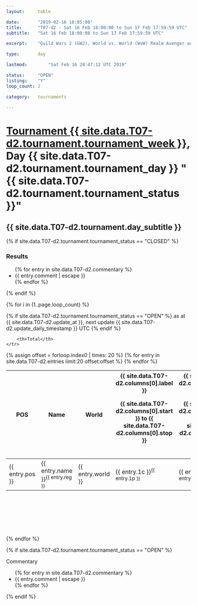 ```yaml
---
layout: 	table

date: 		"2019-02-16 18:05:00"
title: 		"T07-d2 - Sat 16 Feb 18:00:00 to Sun 17 Feb 17:59:59 UTC"
subtitle: 	"Sat 16 Feb 18:00:00 to Sun 17 Feb 17:59:59 UTC"

excerpt:    "Guild Wars 2 (GW2), World vs. World (WvW) Realm Avenger achivement Tournament. \"Every Kill Counts\""

type:       day

lastmod: 		"Sat Feb 16 20:47:12 UTC 2019"

status:     "OPEN"
listing:    "Y"
loop_count: 2

category: 	tournaments

---
```

<div class="table_header">
    <h1><a href="{{ site.data.T07-d2.tournament.week_url }}">Tournament {{ site.data.T07-d2.tournament.tournament_week }}</a>, Day {{ site.data.T07-d2.tournament.tournament_day }} "{{ site.data.T07-d2.tournament.tournament_status }}"</h1>
    <h2>{{ site.data.T07-d2.tournament.day_subtitle }}</h2> 
</div>

{% if site.data.T07-d2.tournament.tournament_status == "CLOSED" %} 
<div class="commentary">
  <h3>Results</h3>
  <ul>
    {% for entry in site.data.T07-d2.commentary %}
    <li class="commentary_list">{{ entry.comment | escape }}</li>
    {% endfor %}
  </ul>
</div>
{% endif %}


{% for i in (1..page.loop_count) %}

{% if site.data.T07-d2.tournament.tournament_status == "OPEN" %} 
<span class="table_nextupdate">as at {{ site.data.T07-d2.update_at }}, next update {{ site.data.T07-d2.update_daily_timestamp }} UTC</span> 
{% endif %}

<table class="day_table">
  <colgroup>
    <col style="width:18px">
    <col style="width:55px">
    <col style="width:55px">
    <col style="width:12px">
    <col style="width:12px">
    <col style="width:12px">
    <col style="width:12px">
    <col style="width:12px">
    <col style="width:12px">
    <col style="width:12px">
    <col style="width:12px">
    <col style="width:12px">
    <col style="width:12px">
    <col style="width:12px">
    <col style="width:12px">
    <col style="width:12px">
    <col style="width:12px">
    <col style="width:12px">
    <col style="width:12px">
    <col style="width:12px">
    <col style="width:12px">
    <col style="width:12px">
    <col style="width:12px">
    <col style="width:12px">
    <col style="width:12px">
    <col style="width:12px">
    <col style="width:12px">
    <col style="width:18px">
  </colgroup>  
  <thead>
    <tr>
        <th>POS</th>
        <th class="AlignLeft">Name</th>
        <th class="AlignLeft">World</th>

<th><div class="label">{{ site.data.T07-d2.columns[0].label }}<p class="onhover">{{ site.data.T07-d2.columns[0].start }} to {{ site.data.T07-d2.columns[0].stop }}</p></div>​</th>
<th><div class="label">{{ site.data.T07-d2.columns[1].label }}<p class="onhover">{{ site.data.T07-d2.columns[1].start }} to {{ site.data.T07-d2.columns[1].stop }}</p></div>​</th>
<th><div class="label">{{ site.data.T07-d2.columns[2].label }}<p class="onhover">{{ site.data.T07-d2.columns[2].start }} to {{ site.data.T07-d2.columns[2].stop }}</p></div>​</th>
<th><div class="label">{{ site.data.T07-d2.columns[3].label }}<p class="onhover">{{ site.data.T07-d2.columns[3].start }} to {{ site.data.T07-d2.columns[3].stop }}</p></div>​</th>
<th><div class="label">{{ site.data.T07-d2.columns[4].label }}<p class="onhover">{{ site.data.T07-d2.columns[4].start }} to {{ site.data.T07-d2.columns[4].stop }}</p></div>​</th>
<th><div class="label">{{ site.data.T07-d2.columns[5].label }}<p class="onhover">{{ site.data.T07-d2.columns[5].start }} to {{ site.data.T07-d2.columns[5].stop }}</p></div>​</th>
<th><div class="label">{{ site.data.T07-d2.columns[6].label }}<p class="onhover">{{ site.data.T07-d2.columns[6].start }} to {{ site.data.T07-d2.columns[6].stop }}</p></div>​</th>
<th><div class="label">{{ site.data.T07-d2.columns[7].label }}<p class="onhover">{{ site.data.T07-d2.columns[7].start }} to {{ site.data.T07-d2.columns[7].stop }}</p></div>​</th>
<th><div class="label">{{ site.data.T07-d2.columns[8].label }}<p class="onhover">{{ site.data.T07-d2.columns[8].start }} to {{ site.data.T07-d2.columns[8].stop }}</p></div>​</th>
<th><div class="label">{{ site.data.T07-d2.columns[9].label }}<p class="onhover">{{ site.data.T07-d2.columns[9].start }} to {{ site.data.T07-d2.columns[9].stop }}</p></div>​</th>
<th><div class="label">{{ site.data.T07-d2.columns[10].label }}<p class="onhover">{{ site.data.T07-d2.columns[10].start }} to {{ site.data.T07-d2.columns[10].stop }}</p></div>​</th>

<th><div class="label">{{ site.data.T07-d2.columns[11].label }}<p class="onhover">{{ site.data.T07-d2.columns[11].start }} to {{ site.data.T07-d2.columns[11].stop }}</p></div>​</th>
<th><div class="label">{{ site.data.T07-d2.columns[12].label }}<p class="onhover">{{ site.data.T07-d2.columns[12].start }} to {{ site.data.T07-d2.columns[12].stop }}</p></div>​</th>
<th><div class="label">{{ site.data.T07-d2.columns[13].label }}<p class="onhover">{{ site.data.T07-d2.columns[13].start }} to {{ site.data.T07-d2.columns[13].stop }}</p></div>​</th>
<th><div class="label">{{ site.data.T07-d2.columns[14].label }}<p class="onhover">{{ site.data.T07-d2.columns[14].start }} to {{ site.data.T07-d2.columns[14].stop }}</p></div>​</th>
<th><div class="label">{{ site.data.T07-d2.columns[15].label }}<p class="onhover">{{ site.data.T07-d2.columns[15].start }} to {{ site.data.T07-d2.columns[15].stop }}</p></div>​</th>
<th><div class="label">{{ site.data.T07-d2.columns[16].label }}<p class="onhover">{{ site.data.T07-d2.columns[16].start }} to {{ site.data.T07-d2.columns[16].stop }}</p></div>​</th>
<th><div class="label">{{ site.data.T07-d2.columns[17].label }}<p class="onhover">{{ site.data.T07-d2.columns[17].start }} to {{ site.data.T07-d2.columns[17].stop }}</p></div>​</th>
<th><div class="label">{{ site.data.T07-d2.columns[18].label }}<p class="onhover">{{ site.data.T07-d2.columns[18].start }} to {{ site.data.T07-d2.columns[18].stop }}</p></div>​</th>
<th><div class="label">{{ site.data.T07-d2.columns[19].label }}<p class="onhover">{{ site.data.T07-d2.columns[19].start }} to {{ site.data.T07-d2.columns[19].stop }}</p></div>​</th>
<th><div class="label">{{ site.data.T07-d2.columns[20].label }}<p class="onhover">{{ site.data.T07-d2.columns[20].start }} to {{ site.data.T07-d2.columns[20].stop }}</p></div>​</th>

<th><div class="label">{{ site.data.T07-d2.columns[21].label }}<p class="onhover">{{ site.data.T07-d2.columns[21].start }} to {{ site.data.T07-d2.columns[21].stop }}</p></div>​</th>
<th><div class="label">{{ site.data.T07-d2.columns[22].label }}<p class="onhover">{{ site.data.T07-d2.columns[22].start }} to {{ site.data.T07-d2.columns[22].stop }}</p></div>​</th>
<th><div class="label">{{ site.data.T07-d2.columns[23].label }}<p class="onhover">{{ site.data.T07-d2.columns[23].start }} to {{ site.data.T07-d2.columns[23].stop }}</p></div>​</th>

        <th>Total</th>
    </tr>
  </thead>
  {% assign offset = forloop.index0 | times: 20 %}
<tbody>
{% for entry in site.data.T07-d2.entries limit:20 offset:offset %}
  <tr>
    <td class="pl{{ entry.pos }}">{{ entry.pos }}</td>
    <td class="AlignLeft">{{ entry.name }}<sup>{{ entry.reg }}</sup></td>
    <td class="AlignLeft">{{ entry.world }}</td>
    <td class="pl{{ entry.1p }}">{{ entry.1c }}<sup>{{ entry.1p }}</sup></td>
    <td class="pl{{ entry.2p }}">{{ entry.2c }}<sup>{{ entry.2p }}</sup></td>
    <td class="pl{{ entry.3p }}">{{ entry.3c }}<sup>{{ entry.3p }}</sup></td>
    <td class="pl{{ entry.4p }}">{{ entry.4c }}<sup>{{ entry.4p }}</sup></td>
    <td class="pl{{ entry.5p }}">{{ entry.5c }}<sup>{{ entry.5p }}</sup></td>
    <td class="pl{{ entry.6p }}">{{ entry.6c }}<sup>{{ entry.6p }}</sup></td>
    <td class="pl{{ entry.7p }}">{{ entry.7c }}<sup>{{ entry.7p }}</sup></td>
    <td class="pl{{ entry.8p }}">{{ entry.8c }}<sup>{{ entry.8p }}</sup></td>
    <td class="pl{{ entry.9p }}">{{ entry.9c }}<sup>{{ entry.9p }}</sup></td>
    <td class="pl{{ entry.10p }}">{{ entry.10c }}<sup>{{ entry.10p }}</sup></td>
    <td class="pl{{ entry.11p }}">{{ entry.11c }}<sup>{{ entry.11p }}</sup></td>
    <td class="pl{{ entry.12p }}">{{ entry.12c }}<sup>{{ entry.12p }}</sup></td>
    <td class="pl{{ entry.13p }}">{{ entry.13c }}<sup>{{ entry.13p }}</sup></td>
    <td class="pl{{ entry.14p }}">{{ entry.14c }}<sup>{{ entry.14p }}</sup></td>
    <td class="pl{{ entry.15p }}">{{ entry.15c }}<sup>{{ entry.15p }}</sup></td>
    <td class="pl{{ entry.16p }}">{{ entry.16c }}<sup>{{ entry.16p }}</sup></td>
    <td class="pl{{ entry.17p }}">{{ entry.17c }}<sup>{{ entry.17p }}</sup></td>
    <td class="pl{{ entry.18p }}">{{ entry.18c }}<sup>{{ entry.18p }}</sup></td>
    <td class="pl{{ entry.19p }}">{{ entry.19c }}<sup>{{ entry.19p }}</sup></td>
    <td class="pl{{ entry.20p }}">{{ entry.20c }}<sup>{{ entry.20p }}</sup></td>
    <td class="pl{{ entry.21p }}">{{ entry.21c }}<sup>{{ entry.21p }}</sup></td>
    <td class="pl{{ entry.22p }}">{{ entry.22c }}<sup>{{ entry.22p }}</sup></td>
    <td class="pl{{ entry.23p }}">{{ entry.23c }}<sup>{{ entry.23p }}</sup></td>
    <td class="pl{{ entry.24p }}">{{ entry.24c }}<sup>{{ entry.24p }}</sup></td>
    <td>{{ entry.total }}</td>
  </tr>
{% endfor %}  
</tbody>
</table>
<div class="leaderboard">
  <script async src="//pagead2.googlesyndication.com/pagead/js/adsbygoogle.js"></script>
  <!-- 728x90 -->
  <ins class="adsbygoogle"
       style="display:inline-block;width:728px;height:90px"
       data-ad-client="ca-pub-3274917281288240"
       data-ad-slot="3870538733"></ins>
  <script>
  (adsbygoogle = window.adsbygoogle || []).push({});
  </script>    
</div>
<br />
{% endfor %}

{% if site.data.T07-d2.tournament.tournament_status == "OPEN" %} 
<div class="commentary">
  <span class="commentary_title">Commentary</span>
  <ul>
    {% for entry in site.data.T07-d2.commentary %}
    <li class="commentary_list">{{ entry.comment | escape }}</li>
    {% endfor %}
  </ul>
</div>
{% endif %}


